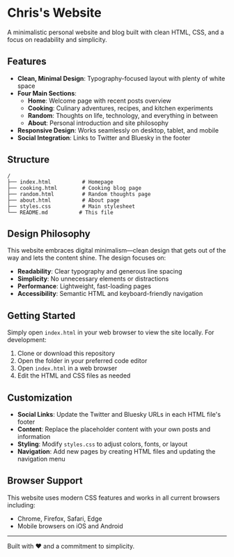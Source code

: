 # Chris's Website

A minimalistic personal website and blog built with clean HTML, CSS, and a focus on readability and simplicity.

## Features

- **Clean, Minimal Design**: Typography-focused layout with plenty of white space
- **Four Main Sections**:
  - **Home**: Welcome page with recent posts overview
  - **Cooking**: Culinary adventures, recipes, and kitchen experiments
  - **Random**: Thoughts on life, technology, and everything in between
  - **About**: Personal introduction and site philosophy
- **Responsive Design**: Works seamlessly on desktop, tablet, and mobile
- **Social Integration**: Links to Twitter and Bluesky in the footer

## Structure

```
/
├── index.html          # Homepage
├── cooking.html        # Cooking blog page
├── random.html         # Random thoughts page
├── about.html          # About page
├── styles.css          # Main stylesheet
└── README.md          # This file
```

## Design Philosophy

This website embraces digital minimalism—clean design that gets out of the way and lets the content shine. The design focuses on:

- **Readability**: Clear typography and generous line spacing
- **Simplicity**: No unnecessary elements or distractions
- **Performance**: Lightweight, fast-loading pages
- **Accessibility**: Semantic HTML and keyboard-friendly navigation

## Getting Started

Simply open `index.html` in your web browser to view the site locally. For development:

1. Clone or download this repository
2. Open the folder in your preferred code editor
3. Open `index.html` in a web browser
4. Edit the HTML and CSS files as needed

## Customization

- **Social Links**: Update the Twitter and Bluesky URLs in each HTML file's footer
- **Content**: Replace the placeholder content with your own posts and information
- **Styling**: Modify `styles.css` to adjust colors, fonts, or layout
- **Navigation**: Add new pages by creating HTML files and updating the navigation menu

## Browser Support

This website uses modern CSS features and works in all current browsers including:
- Chrome, Firefox, Safari, Edge
- Mobile browsers on iOS and Android

---

Built with ❤️ and a commitment to simplicity.
